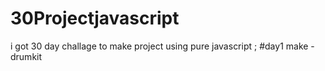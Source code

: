 # 30Projectjavascript

i got 30 day challage to make project using pure javascript ;
#day1 make - drumkit 
